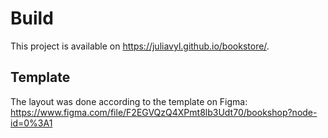 # Build

This project is available on https://juliavyl.github.io/bookstore/.

## Template
The layout was done according to the template on Figma: https://www.figma.com/file/F2EGVQzQ4XPmt8lb3Udt70/bookshop?node-id=0%3A1
